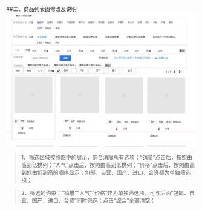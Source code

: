 ##二、商品列表图修改及说明
![](/assets/U88L_5$0CS~2[E$CFU2XTC7.png)

> 1、筛选区域按照图中的展示，综合清除所有选项；“销量”点击后，按照由高到低排列；“人气”点击后，按照由高到低排列；“价格”点击后，按照由高到低由低到高的顺序显示；包邮、自营、国产、进口、合资都为单独筛选项；

> 2、筛选的约束：“销量”“人气”“价格”作为单独筛选项，可与后面“包邮、自营、国产、进口、合资”同时筛选；点击“综合”全部清空；